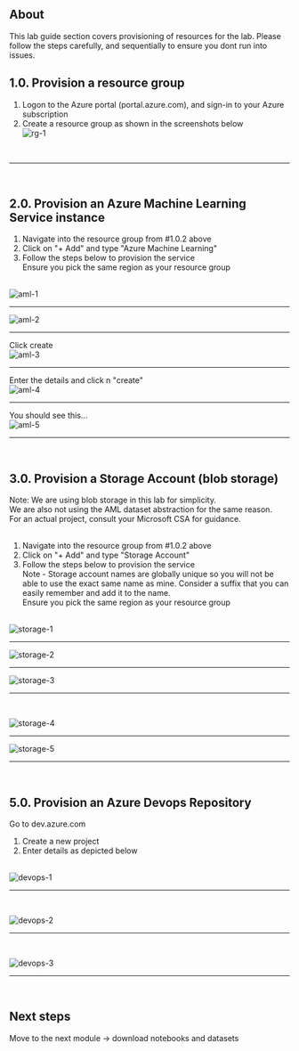 ## About
This lab guide section covers provisioning of resources for the lab.  Please follow the steps carefully, and sequentially to ensure you dont run into issues.
<br>
## 1.0. Provision a resource group
1. Logon to the Azure portal (portal.azure.com), and sign-in to your Azure subscription<br>
2. Create a resource group as shown in the screenshots below<br>
![rg-1](../images/0001-create-rg-1.png)
<br>
<hr>
<br>

## 2.0. Provision an Azure Machine Learning Service instance
1.  Navigate into the resource group from #1.0.2 above<br>
2.  Click on "+ Add" and type "Azure Machine Learning"<br>
3.  Follow the steps below to provision the service<br>
Ensure you pick the same region as your resource group <br><br>

![aml-1](../images/0001-create-aml-1.png)
<br>
<hr>

![aml-2](../images/0001-create-aml-2.png)
<br>
<hr>

Click create<br>
![aml-3](../images/0001-create-aml-3.png)
<br>
<hr>

Enter the details and click n "create"<br>
![aml-4](../images/0001-create-aml-4.png)
<br>
<hr>

You should see this...<br>
![aml-5](../images/0001-create-aml-5.png)
<br>
<hr>
<br>

## 3.0. Provision a Storage Account (blob storage)
Note: We are using blob storage in this lab for simplicity.<br>
We are also not using the AML dataset abstraction for the same reason.  <br>
For an actual project, consult your Microsoft CSA for guidance.<br><br>

1.  Navigate into the resource group from #1.0.2 above<br>
2.  Click on "+ Add" and type "Storage Account"<br>
3.  Follow the steps below to provision the service<br>
Note - Storage account names are globally unique so you will not be able to use the exact same name as mine.  Consider a suffix that you can easily remember and add it to the name.<br>
Ensure you pick the same region as your resource group <br><br>

![storage-1](../images/0001-create-storage-1.png)
<br>
<hr>

![storage-2](../images/0001-create-storage-2.png)
<br>
<hr>

![storage-3](../images/0001-create-storage-3.png)
<br>
<hr>
<br>

![storage-4](../images/0001-create-storage-4.png)
<br>
<hr>

![storage-5](../images/0001-create-storage-5.png)
<br>
<hr>
<br>

## 5.0. Provision an Azure Devops Repository
Go to dev.azure.com <br>

1.  Create a new project<br>
2.  Enter details as depicted below<br><br>

![devops-1](../images/0001-create-azure-devops-1.png)
<br>
<hr>
<br>

![devops-2](../images/0001-create-azure-devops-2.png)
<br>
<hr>
<br>

![devops-3](../images/0001-create-azure-devops-3.png)
<br>
<hr>
<br>


## Next steps
Move to the next module -> download notebooks and datasets
